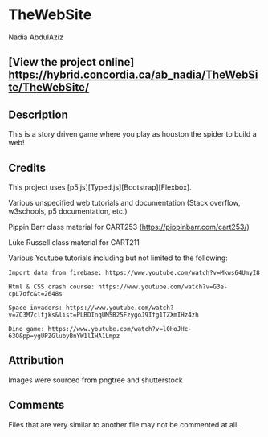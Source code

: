 # TheWebSite

Nadia AbdulAziz

## [View the project online] https://hybrid.concordia.ca/ab_nadia/TheWebSite/TheWebSite/

## Description
This is a story driven game where you play as houston the spider to build a web!

## Credits
This project uses [p5.js][Typed.js][Bootstrap][Flexbox].
  
Various unspecified web tutorials and documentation (Stack overflow, w3schools, p5 documentation, etc.)

Pippin Barr class material for CART253 (https://pippinbarr.com/cart253/)

Luke Russell class material for CART211

Various Youtube tutorials including but not limited to the following:

    Import data from firebase: https://www.youtube.com/watch?v=Mkws64UmyI8

    Html & CSS crash course: https://www.youtube.com/watch?v=G3e-cpL7ofc&t=2648s

    Space invaders: https://www.youtube.com/watch?v=ZQ3M7cltjks&list=PLBDInqUM5B25FzygoJ9Ifg1TZXmIHz4zh

    Dino game: https://www.youtube.com/watch?v=l0HoJHc-63Q&pp=ygUPZGlubyBnYW1lIHA1Lmpz


## Attribution
Images were sourced from pngtree and shutterstock 

## Comments

Files that are very similar to another file may not be commented at all. 

